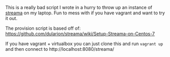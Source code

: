 This is a really bad script I wrote in a hurry to throw up an instance of [streama](https://github.com/dularion/streama) on my laptop. Fun to mess with if you have vagrant and want to try it out.

The provision script is based off of: https://github.com/dularion/streama/wiki/Setup-Streama-on-Centos-7

If you have vagrant + virtualbox you can just clone this and run `vagrant up` and then connect to http://localhost:8080/streama/


